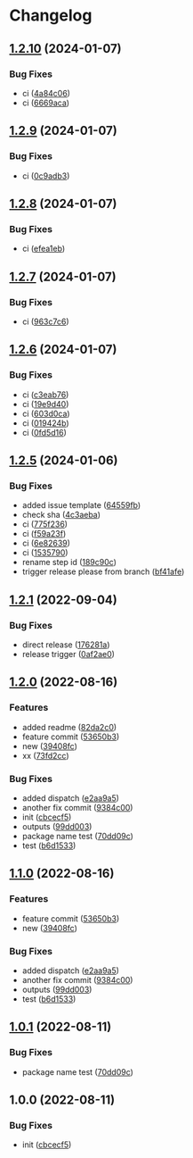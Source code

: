 # Changelog

## [1.2.10](https://github.com/kikyomits/release-please/compare/v1.2.9...v1.2.10) (2024-01-07)


### Bug Fixes

* ci ([4a84c06](https://github.com/kikyomits/release-please/commit/4a84c0668d34be2a66ac198a752b1c1014ba17e8))
* ci ([6669aca](https://github.com/kikyomits/release-please/commit/6669aca2b712f2373b2d519e111c98f40ed3f786))

## [1.2.9](https://github.com/kikyomits/release-please/compare/v1.2.8...v1.2.9) (2024-01-07)


### Bug Fixes

* ci ([0c9adb3](https://github.com/kikyomits/release-please/commit/0c9adb3fc33c5a3a03dc65b787be98990751aa82))

## [1.2.8](https://github.com/kikyomits/release-please/compare/v1.2.7...v1.2.8) (2024-01-07)


### Bug Fixes

* ci ([efea1eb](https://github.com/kikyomits/release-please/commit/efea1eb0cb11c50c0427bcf835846279cd0d9402))

## [1.2.7](https://github.com/kikyomits/release-please/compare/v1.2.6...v1.2.7) (2024-01-07)


### Bug Fixes

* ci ([963c7c6](https://github.com/kikyomits/release-please/commit/963c7c62158900e057a30d3e4287b7bc26b904e3))

## [1.2.6](https://github.com/kikyomits/release-please/compare/v1.2.5...v1.2.6) (2024-01-07)


### Bug Fixes

* ci ([c3eab76](https://github.com/kikyomits/release-please/commit/c3eab7600a196993016b45390e99d90d77de6b37))
* ci ([19e9d40](https://github.com/kikyomits/release-please/commit/19e9d40965607b723f69f4ad50617cf66a48f596))
* ci ([603d0ca](https://github.com/kikyomits/release-please/commit/603d0cae161cf0c276ecb008937bf3aa849caca7))
* ci ([019424b](https://github.com/kikyomits/release-please/commit/019424bbf3284f4adc1c6e293ccef3757e838cc9))
* ci ([0fd5d16](https://github.com/kikyomits/release-please/commit/0fd5d169818917c1bfd9923997fc4112c17f6529))

## [1.2.5](https://github.com/kikyomits/release-please/compare/v1.2.4...v1.2.5) (2024-01-06)


### Bug Fixes

* added issue template ([64559fb](https://github.com/kikyomits/release-please/commit/64559fbd911e6394edb9fd96068f84e8779c6d73))
* check sha ([4c3aeba](https://github.com/kikyomits/release-please/commit/4c3aeba9bcc8c886d05be6b689dfed18b3935c3c))
* ci ([775f236](https://github.com/kikyomits/release-please/commit/775f236cbff3fc5460ca1f5147ff18a120818e7a))
* ci ([f59a23f](https://github.com/kikyomits/release-please/commit/f59a23fb91aff70894d5ca0a1d97bb715207a3b2))
* ci ([6e82639](https://github.com/kikyomits/release-please/commit/6e8263995426981cd38409326b47917585174667))
* ci ([1535790](https://github.com/kikyomits/release-please/commit/153579077f3ac83cd092ad0d74f6b763364eee3d))
* rename step id ([189c90c](https://github.com/kikyomits/release-please/commit/189c90cf7e6d9c087d3339d2a8721dfcebfff109))
* trigger release please from branch ([bf41afe](https://github.com/kikyomits/release-please/commit/bf41afed5a0705017a9d6f93bb2c146ee5a0b5c2))

## [1.2.1](https://github.com/kikyomits/release-please/compare/v1.2.0...v1.2.1) (2022-09-04)


### Bug Fixes

* direct release ([176281a](https://github.com/kikyomits/release-please/commit/176281a05c9b598636d2343a4cb44b2e635576c6))
* release trigger ([0af2ae0](https://github.com/kikyomits/release-please/commit/0af2ae0b53eef9552d58b53841bb8f50f2bc25d4))

## [1.2.0](https://github.com/kikyomits/release-please/compare/v1.1.0...v1.2.0) (2022-08-16)


### Features

* added readme ([82da2c0](https://github.com/kikyomits/release-please/commit/82da2c0e0cbd62a03b2af27cdf74b5684cb10450))
* feature commit ([53650b3](https://github.com/kikyomits/release-please/commit/53650b39f134129bcfedf89c74f8960dc9831277))
* new ([39408fc](https://github.com/kikyomits/release-please/commit/39408fc8f455b68469d1dd89a29b2af4490458a6))
* xx ([73fd2cc](https://github.com/kikyomits/release-please/commit/73fd2cce0d3fb909ed21bdfce002a8f76539b763))


### Bug Fixes

* added dispatch ([e2aa9a5](https://github.com/kikyomits/release-please/commit/e2aa9a534eb4cd0d145b06d52272a22d2c8e2f2e))
* another fix commit ([9384c00](https://github.com/kikyomits/release-please/commit/9384c0048112efb28cd7c15bc211730f74a16a3f))
* init ([cbcecf5](https://github.com/kikyomits/release-please/commit/cbcecf5b57527241a090b39f52737e5dba5911ce))
* outputs ([99dd003](https://github.com/kikyomits/release-please/commit/99dd0032fdbe69de549d041e859194c78b5f8b45))
* package name test ([70dd09c](https://github.com/kikyomits/release-please/commit/70dd09c296630e72bd04d7423cc1ef728ed125e1))
* test ([b6d1533](https://github.com/kikyomits/release-please/commit/b6d15339e9e753153d7c32b636af5c9cc822d166))

## [1.1.0](https://github.com/kikyomits/release-please/compare/v1.0.1...v1.1.0) (2022-08-16)


### Features

* feature commit ([53650b3](https://github.com/kikyomits/release-please/commit/53650b39f134129bcfedf89c74f8960dc9831277))
* new ([39408fc](https://github.com/kikyomits/release-please/commit/39408fc8f455b68469d1dd89a29b2af4490458a6))


### Bug Fixes

* added dispatch ([e2aa9a5](https://github.com/kikyomits/release-please/commit/e2aa9a534eb4cd0d145b06d52272a22d2c8e2f2e))
* another fix commit ([9384c00](https://github.com/kikyomits/release-please/commit/9384c0048112efb28cd7c15bc211730f74a16a3f))
* outputs ([99dd003](https://github.com/kikyomits/release-please/commit/99dd0032fdbe69de549d041e859194c78b5f8b45))
* test ([b6d1533](https://github.com/kikyomits/release-please/commit/b6d15339e9e753153d7c32b636af5c9cc822d166))

## [1.0.1](https://github.com/kikyomits/release-please/compare/v1.0.0...v1.0.1) (2022-08-11)


### Bug Fixes

* package name test ([70dd09c](https://github.com/kikyomits/release-please/commit/70dd09c296630e72bd04d7423cc1ef728ed125e1))

## 1.0.0 (2022-08-11)


### Bug Fixes

* init ([cbcecf5](https://github.com/kikyomits/release-please/commit/cbcecf5b57527241a090b39f52737e5dba5911ce))

